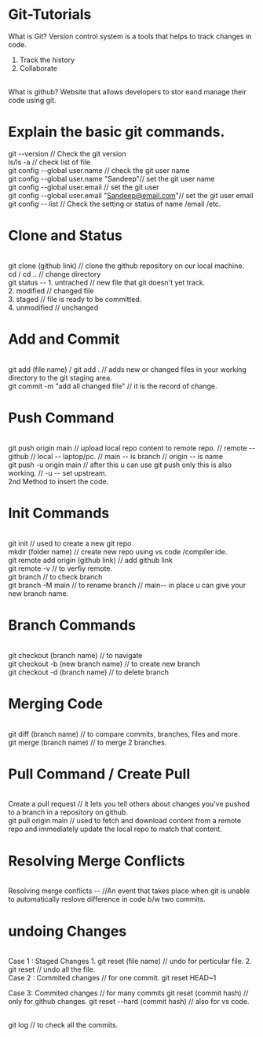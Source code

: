# Git-Tutorials
What is Git?
Version control system is a tools that helps to track changes in code.
1. Track the history
2. Collaborate

<br>
What is github?
Website that allows developers to stor eand manage their code using git.
<br>

# Explain the basic git commands.
git --version // Check the git version
<br>
ls/ls -a // check list of file
<br>
git config --global user.name // check the git user name
<br>
git config --global user.name "Sandeep"// set the git user name
<br>
git config --global user.email // set the git user 
<br>
git config --global user.email "Sandeep@email.com"// set the git user email
<br>
git config -- list // Check the setting or status of name /email /etc.
<br>

# Clone and Status
<br>
git clone (github link) // clone the github repository on our local machine.
<br>
cd / cd .. // change directory
<br>
git status -- 1. untrached // new file that git doesn't yet track.
<br>
2. modified  // changed file 
<br>
3. staged  // file is ready to be committed.
<br>
4. unmodified  // unchanged
<br>

# Add and Commit
<br>
git add (file name) / git add . // adds new or changed files in your working directory to the git staging area.
<br>
git commit -m "add all changed file" // it is the record of change.
<br>

# Push Command
<br>
git push origin main // upload local repo content to remote repo. // remote -- github // local -- laptop/pc. // main -- is branch // origin -- is name 
<br>
git push -u  origin main // after this u can use git push only this is also working. // -u -- set upstream.
<br>
2nd Method to insert the code.
<br>

# Init Commands
<br>
git init // used to create a new git repo
<br>
mkdir (folder name)  // create new repo using  vs code /compiler ide.
<br>
git remote add origin (github link) // add github link
<br>
git remote -v // to verfiy remote.
<br>
git branch // to check branch
<br>
git branch -M main // to rename branch // main-- in place u can give your new branch name.
<br>

# Branch Commands
<br>
git checkout (branch name)  // to navigate 
<br>
git checkout -b (new branch name) // to create new branch
<br>
git checkout -d (branch name)  // to delete branch
<br>

# Merging Code
<br>
git diff (branch name) // to compare commits, branches, files and more.
<br>
git merge (branch name)  // to merge 2 branches.
<br>

# Pull Command / Create Pull

<br>
Create a  pull request // it lets you tell others about changes you've pushed to a branch in a repository on github.
<br>
git pull origin main  // used to fetch and download content from a remote repo and immediately update the local repo to match that content.
<br>

# Resolving Merge Conflicts
<br>
Resolving merge conflicts -- //An event that takes place when git is unable to automatically reslove difference in code b/w two commits.
<br>

# undoing Changes
<br>
Case 1 :
Staged Changes 
1. git reset (file name) // undo for perticular file.
2. git reset // undo all the file.

<br>
Case 2 :
  Commited changes // for one commit.  
  git reset HEAD~1
<br>

Case 3:
   Commited changes // for many commits
   git reset (commit hash) // only for github changes.
   git reset --hard (commit hash) // also for vs code.

<br>
git log // to check all the commits.








